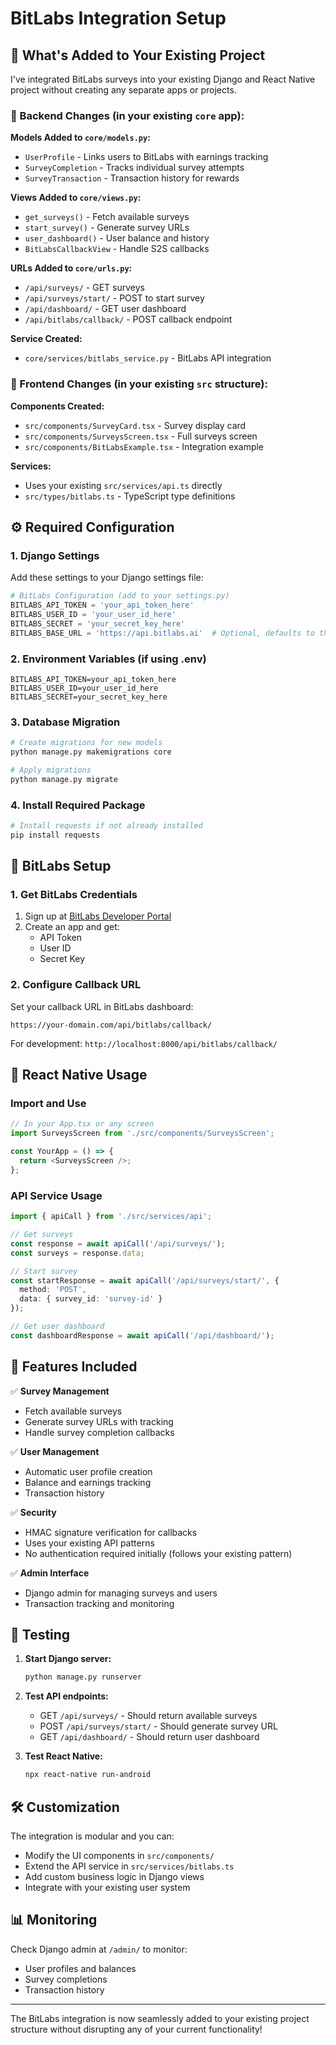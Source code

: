 # BitLabs Integration Setup

## 📱 What's Added to Your Existing Project

I've integrated BitLabs surveys into your existing Django and React Native project without creating any separate apps or projects.

### 🔧 Backend Changes (in your existing `core` app):

**Models Added to `core/models.py`:**
- `UserProfile` - Links users to BitLabs with earnings tracking
- `SurveyCompletion` - Tracks individual survey attempts
- `SurveyTransaction` - Transaction history for rewards

**Views Added to `core/views.py`:**
- `get_surveys()` - Fetch available surveys
- `start_survey()` - Generate survey URLs
- `user_dashboard()` - User balance and history
- `BitLabsCallbackView` - Handle S2S callbacks

**URLs Added to `core/urls.py`:**
- `/api/surveys/` - GET surveys
- `/api/surveys/start/` - POST to start survey
- `/api/dashboard/` - GET user dashboard
- `/api/bitlabs/callback/` - POST callback endpoint

**Service Created:**
- `core/services/bitlabs_service.py` - BitLabs API integration

### 📱 Frontend Changes (in your existing `src` structure):

**Components Created:**
- `src/components/SurveyCard.tsx` - Survey display card
- `src/components/SurveysScreen.tsx` - Full surveys screen
- `src/components/BitLabsExample.tsx` - Integration example

**Services:**
- Uses your existing `src/services/api.ts` directly
- `src/types/bitlabs.ts` - TypeScript type definitions

## ⚙️ Required Configuration

### 1. Django Settings
Add these settings to your Django settings file:

```python
# BitLabs Configuration (add to your settings.py)
BITLABS_API_TOKEN = 'your_api_token_here'
BITLABS_USER_ID = 'your_user_id_here'
BITLABS_SECRET = 'your_secret_key_here'
BITLABS_BASE_URL = 'https://api.bitlabs.ai'  # Optional, defaults to this
```

### 2. Environment Variables (if using .env)
```env
BITLABS_API_TOKEN=your_api_token_here
BITLABS_USER_ID=your_user_id_here
BITLABS_SECRET=your_secret_key_here
```

### 3. Database Migration
```bash
# Create migrations for new models
python manage.py makemigrations core

# Apply migrations
python manage.py migrate
```

### 4. Install Required Package
```bash
# Install requests if not already installed
pip install requests
```

## 🔑 BitLabs Setup

### 1. Get BitLabs Credentials
1. Sign up at [BitLabs Developer Portal](https://www.bitlabs.ai/)
2. Create an app and get:
   - API Token
   - User ID
   - Secret Key

### 2. Configure Callback URL
Set your callback URL in BitLabs dashboard:
```
https://your-domain.com/api/bitlabs/callback/
```
For development: `http://localhost:8000/api/bitlabs/callback/`

## 📱 React Native Usage

### Import and Use
```typescript
// In your App.tsx or any screen
import SurveysScreen from './src/components/SurveysScreen';

const YourApp = () => {
  return <SurveysScreen />;
};
```

### API Service Usage
```typescript
import { apiCall } from './src/services/api';

// Get surveys
const response = await apiCall('/api/surveys/');
const surveys = response.data;

// Start survey
const startResponse = await apiCall('/api/surveys/start/', {
  method: 'POST',
  data: { survey_id: 'survey-id' }
});

// Get user dashboard
const dashboardResponse = await apiCall('/api/dashboard/');
```

## 🔧 Features Included

✅ **Survey Management**
- Fetch available surveys
- Generate survey URLs with tracking
- Handle survey completion callbacks

✅ **User Management**
- Automatic user profile creation
- Balance and earnings tracking
- Transaction history

✅ **Security**
- HMAC signature verification for callbacks
- Uses your existing API patterns
- No authentication required initially (follows your existing pattern)

✅ **Admin Interface**
- Django admin for managing surveys and users
- Transaction tracking and monitoring

## 🚀 Testing

1. **Start Django server:**
   ```bash
   python manage.py runserver
   ```

2. **Test API endpoints:**
   - GET `/api/surveys/` - Should return available surveys
   - POST `/api/surveys/start/` - Should generate survey URL
   - GET `/api/dashboard/` - Should return user dashboard

3. **Test React Native:**
   ```bash
   npx react-native run-android
   ```

## 🛠️ Customization

The integration is modular and you can:
- Modify the UI components in `src/components/`
- Extend the API service in `src/services/bitlabs.ts`
- Add custom business logic in Django views
- Integrate with your existing user system

## 📊 Monitoring

Check Django admin at `/admin/` to monitor:
- User profiles and balances
- Survey completions
- Transaction history

---

The BitLabs integration is now seamlessly added to your existing project structure without disrupting any of your current functionality!
